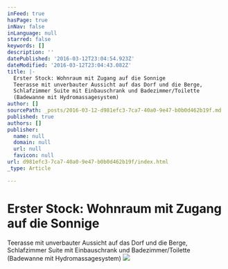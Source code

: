 ```yaml
---
inFeed: true
hasPage: true
inNav: false
inLanguage: null
starred: false
keywords: []
description: ''
datePublished: '2016-03-12T23:04:54.923Z'
dateModified: '2016-03-12T23:04:43.082Z'
title: |-
  Erster Stock: Wohnraum mit Zugang auf die Sonnige
  Teerasse mit unverbauter Aussicht auf das Dorf und die Berge,
  Schlafzimmer Suite mit Einbauschrank und Badezimmer/Toilette
  (Badewanne mit Hydromassagesystem)
author: []
sourcePath: _posts/2016-03-12-d981efc3-7ca7-40a0-9e47-b0b0d462b19f.md
published: true
authors: []
publisher:
  name: null
  domain: null
  url: null
  favicon: null
url: d981efc3-7ca7-40a0-9e47-b0b0d462b19f/index.html
_type: Article

---
```

# Erster Stock: Wohnraum mit Zugang auf die Sonnige
Teerasse mit unverbauter Aussicht auf das Dorf und die Berge,
Schlafzimmer Suite mit Einbauschrank und Badezimmer/Toilette
(Badewanne mit Hydromassagesystem)
![](https://the-grid-user-content.s3-us-west-2.amazonaws.com/b4ea738f-8db3-412d-9091-b23746160925.jpg)